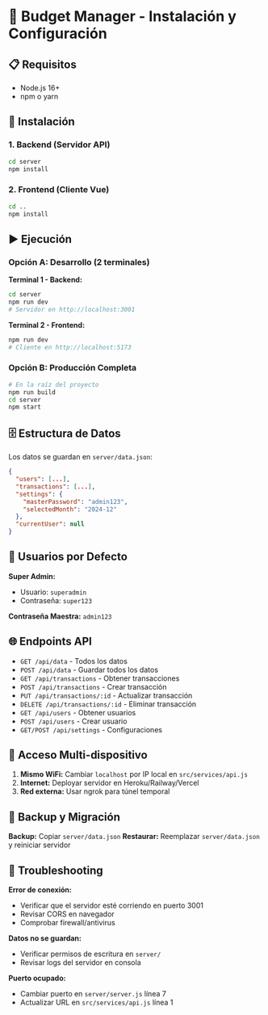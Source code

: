 # 🚀 Budget Manager - Instalación y Configuración

## 📋 Requisitos
- Node.js 16+ 
- npm o yarn

## 🔧 Instalación

### 1. Backend (Servidor API)
```bash
cd server
npm install
```

### 2. Frontend (Cliente Vue)
```bash
cd ..
npm install
```

## ▶️ Ejecución

### Opción A: Desarrollo (2 terminales)

**Terminal 1 - Backend:**
```bash
cd server
npm run dev
# Servidor en http://localhost:3001
```

**Terminal 2 - Frontend:**
```bash
npm run dev
# Cliente en http://localhost:5173
```

### Opción B: Producción Completa
```bash
# En la raíz del proyecto
npm run build
cd server
npm start
```

## 🗄️ Estructura de Datos

Los datos se guardan en `server/data.json`:
```json
{
  "users": [...],
  "transactions": [...],
  "settings": {
    "masterPassword": "admin123",
    "selectedMonth": "2024-12"
  },
  "currentUser": null
}
```

## 🔐 Usuarios por Defecto

**Super Admin:**
- Usuario: `superadmin`
- Contraseña: `super123`

**Contraseña Maestra:** `admin123`

## 🌐 Endpoints API

- `GET /api/data` - Todos los datos
- `POST /api/data` - Guardar todos los datos
- `GET /api/transactions` - Obtener transacciones
- `POST /api/transactions` - Crear transacción
- `PUT /api/transactions/:id` - Actualizar transacción
- `DELETE /api/transactions/:id` - Eliminar transacción
- `GET /api/users` - Obtener usuarios
- `POST /api/users` - Crear usuario
- `GET/POST /api/settings` - Configuraciones

## 📱 Acceso Multi-dispositivo

1. **Mismo WiFi:** Cambiar `localhost` por IP local en `src/services/api.js`
2. **Internet:** Deployar servidor en Heroku/Railway/Vercel
3. **Red externa:** Usar ngrok para túnel temporal

## 🔄 Backup y Migración

**Backup:** Copiar `server/data.json`
**Restaurar:** Reemplazar `server/data.json` y reiniciar servidor

## 🚨 Troubleshooting

**Error de conexión:**
- Verificar que el servidor esté corriendo en puerto 3001
- Revisar CORS en navegador
- Comprobar firewall/antivirus

**Datos no se guardan:**
- Verificar permisos de escritura en `server/`
- Revisar logs del servidor en consola

**Puerto ocupado:**
- Cambiar puerto en `server/server.js` línea 7
- Actualizar URL en `src/services/api.js` línea 1